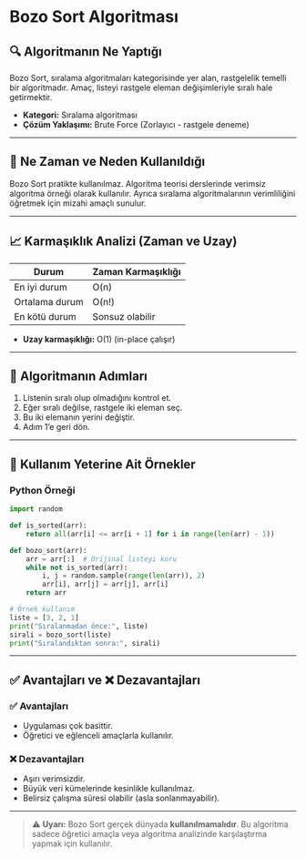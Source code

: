 
# Bozo Sort Algoritması

## 🔍 Algoritmanın Ne Yaptığı
Bozo Sort, sıralama algoritmaları kategorisinde yer alan, rastgelelik temelli bir algoritmadır. Amaç, listeyi rastgele eleman değişimleriyle sıralı hale getirmektir.

- **Kategori:** Sıralama algoritması
- **Çözüm Yaklaşımı:** Brute Force (Zorlayıcı - rastgele deneme)

---

## 📅 Ne Zaman ve Neden Kullanıldığı
Bozo Sort pratikte kullanılmaz. Algoritma teorisi derslerinde verimsiz algoritma örneği olarak kullanılır. Ayrıca sıralama algoritmalarının verimliliğini öğretmek için mizahi amaçlı sunulur.

---

## 📈 Karmaşıklık Analizi (Zaman ve Uzay)

| Durum            | Zaman Karmaşıklığı |
|------------------|--------------------|
| En iyi durum     | O(n)               |
| Ortalama durum   | O(n!)              |
| En kötü durum    | Sonsuz olabilir    |

- **Uzay karmaşıklığı:** O(1) (in-place çalışır)

---

## 🧮 Algoritmanın Adımları

1. Listenin sıralı olup olmadığını kontrol et.
2. Eğer sıralı değilse, rastgele iki eleman seç.
3. Bu iki elemanın yerini değiştir.
4. Adım 1’e geri dön.

---

## 🧪 Kullanım Yeterine Ait Örnekler

### Python Örneği

```python
import random

def is_sorted(arr):
    return all(arr[i] <= arr[i + 1] for i in range(len(arr) - 1))

def bozo_sort(arr):
    arr = arr[:]  # Orijinal listeyi koru
    while not is_sorted(arr):
        i, j = random.sample(range(len(arr)), 2)
        arr[i], arr[j] = arr[j], arr[i]
    return arr

# Örnek kullanım
liste = [3, 2, 1]
print("Sıralanmadan önce:", liste)
sirali = bozo_sort(liste)
print("Sıralandıktan sonra:", sirali)
```

---

## ✅ Avantajları ve ❌ Dezavantajları

### ✅ Avantajları
- Uygulaması çok basittir.
- Öğretici ve eğlenceli amaçlarla kullanılır.

### ❌ Dezavantajları
- Aşırı verimsizdir.
- Büyük veri kümelerinde kesinlikle kullanılmaz.
- Belirsiz çalışma süresi olabilir (asla sonlanmayabilir).

---

> ⚠️ **Uyarı:** Bozo Sort gerçek dünyada **kullanılmamalıdır**. Bu algoritma sadece öğretici amaçla veya algoritma analizinde karşılaştırma yapmak için kullanılır.
